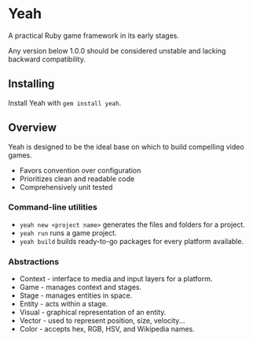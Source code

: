 Yeah
====
A practical Ruby game framework in its early stages.

Any version below 1.0.0 should be considered unstable and lacking backward compatibility.

Installing
----------
Install Yeah with `gem install yeah`.

Overview
--------
Yeah is designed to be the ideal base on which to build compelling video games.

  * Favors convention over configuration
  * Prioritizes clean and readable code
  * Comprehensively unit tested

### Command-line utilities

  * `yeah new <project name>` generates the files and folders for a project.
  * `yeah run` runs a game project.
  * `yeah build` builds ready-to-go packages for every platform available.

### Abstractions

  * Context - interface to media and input layers for a platform.
  * Game - manages context and stages.
  * Stage - manages entities in space.
  * Entity - acts within a stage.
  * Visual - graphical representation of an entity.
  * Vector - used to represent position, size, velocity...
  * Color - accepts hex, RGB, HSV, and Wikipedia names.
